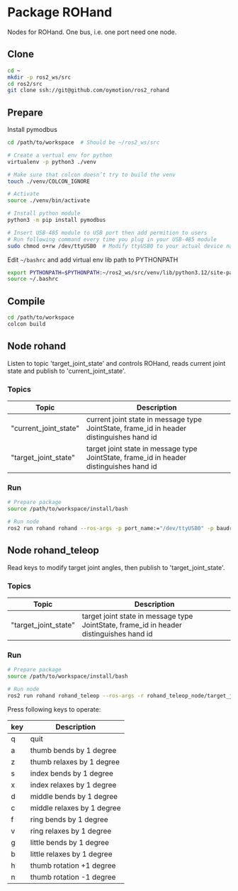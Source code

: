 # Package ROHand

Nodes for ROHand. One bus, i.e. one port need one node.

## Clone 
```BASH
cd ~
mkdir -p ros2_ws/src 
cd ros2/src
git clone ssh://git@github.com/oymotion/ros2_rohand
```

## Prepare

Install pymodbus

```BASH
cd /path/to/workspace  # Should be ~/ros2_ws/src

# Create a vertual env for python
virtualenv -p python3 ./venv

# Make sure that colcon doesn’t try to build the venv
touch ./venv/COLCON_IGNORE

# Activate
source ./venv/bin/activate

# Install python module
python3 -m pip install pymodbus

# Insert USB-485 module to USB port then add permition to users
# Run following command every time you plug in your USB-485 module
sudo chmod o+rw /dev/ttyUSB0  # Modify ttyUSB0 to your actual device name
```

Edit `~/bashrc` and add virtual env lib path to PYTHONPATH 

```BASH
export PYTHONPATH=$PYTHONPATH:~/ros2_ws/src/venv/lib/python3.12/site-packages 	# Modify python3.12 to your actual versioni
source ~/.bashrc
```

## Compile

```BASH
cd /path/to/workspace
colcon build
```

## Node rohand

Listen to topic 'target_joint_state' and controls ROHand, reads current joint state and publish to 'current_joint_state'. 

### Topics

| Topic                 | Description                                                                              |
| --------------------- | ---------------------------------------------------------------------------------------- |
| "current_joint_state" | current joint state in message type JointState, frame_id in header distinguishes hand id |
| "target_joint_state"  | target joint state in message type JointState, frame_id in header distinguishes hand id  |

### Run

```BASH
# Prepare package
source /path/to/workspace/install/bash

# Run node
ros2 run rohand rohand --ros-args -p port_name:="/dev/ttyUSB0" -p baudrate:=115200 -p hand_ids:=[2,3]  # Modify parameters according to your real case
```
## Node rohand_teleop

Read keys to modify target joint angles, then publish to 'target_joint_state'. 

### Topics

| Topic                 | Description                                                                              |
| --------------------- | ---------------------------------------------------------------------------------------- |
| "target_joint_state"  | target joint state in message type JointState, frame_id in header distinguishes hand id  |

### Run

```BASH
# Prepare package
source /path/to/workspace/install/bash

# Run node
ros2 run rohand rohand_teleop --ros-args -r rohand_teleop_node/target_joint_states:=/rohand_node/target_joint_states -p hand_id:=2  # Modify parameters according to your real case
```

Press following keys to operate:

| key | Description                |
| --- | -------------------------- |
| q   | quit                       |
| a   | thumb bends by 1 degree    |
| z   | thumb relaxes by 1 degree  |
| s   | index bends by 1 degree    |
| x   | index relaxes by 1 degree  |
| d   | middle bends by 1 degree   |
| c   | middle relaxes by 1 degree |
| f   | ring bends by 1 degree     |
| v   | ring relaxes by 1 degree   |
| g   | little bends by 1 degree   |
| b   | little relaxes by 1 degree |
| h   | thumb rotation +1 degree   |
| n   | thumb rotation -1 degree   |
 
